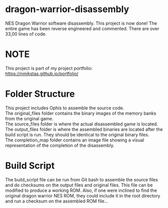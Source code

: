 # dragon-warrior-disassembly
NES Dragon Warrior software disassembly. This project is now done! The entire game has been reverse engineered and commented. There are over 33,00 lines of code.

# NOTE
This project is part of my project portfolio: https://nmikstas.github.io/portfolio/

# Folder Structure
This project includes Ophis to assemble the source code.  
The original_files folder contains the binary images of the memory banks from the original game.  
The source_files folder is where the actual disassembled game is located.  
The output_files folder is where the assembled binaries are located after the build script is run.  They should be identical to the original binary files.  
The completion_map folder contains an image file showing a visual representation of the completion of the disassembly.  

# Build Script
The build_script file can be run from Git bash to assemble the source files and do checksums on the output files and original files.  This file can be modified to produce a working ROM.  Also, if one were inclined to find the original dragon warrior NES ROM, they could include it in the root directory and run a checksum on the assembled ROM file...  
